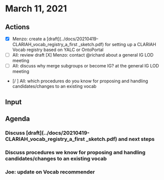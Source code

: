 # March 11, 2021

## Actions

- [X] Menzo: create a [draft](../docs/20210419-CLARIAH_vocab_registry_a_first _sketch.pdf) for setting up a CLARIAH Vocab registry based on YALC or OntoPortal
- [ ] All: review draft
[X] Menzo: contact @richard about a general IG LOD meeting
- [ ] All: discuss why merge subgroups or become IG? at the general IG LOD meeting
- [/ ] All: which procedures do you know for proposing and handling candidates/changes to an existing vocab


## Input

## Agenda

### Discuss [draft](../docs/20210419-CLARIAH_vocab_registry_a_first _sketch.pdf) and next steps

### Discuss procedures we know for proposing and handling candidates/changes to an existing vocab

### Joe: update on Vocab recommender
